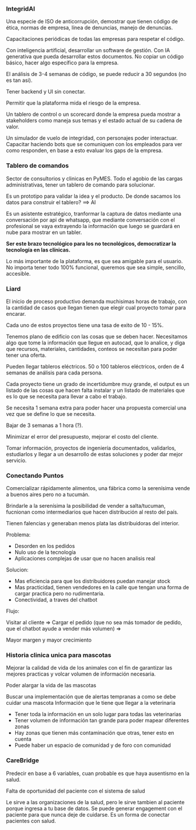 
### IntegridAI

Una especie de ISO de anticorrupción, demostrar que tienen código de ética, normas de empresa, línea de denuncias, manejo de denuncias.

Capacitaciones periódicas de todas las empresas para respetar el código. 

Con inteligencia artificial, desarrollar un software de gestión. Con IA generativa que pueda desarrollar estos documentos. No copiar un código básico, hacer algo específico para la empresa. 

El análisis de 3-4 semanas de código, se puede reducir a 30 segundos (no es tan asi).


Tener backend y UI sin conectar.

Permitir que la plataforma mida el riesgo de la empresa.

Un tablero de control o un scorecard donde la empresa pueda mostrar a stakeholders como maneja sus temas y el estado actual de su cadena de valor.

Un simulador de vuelo de integridad, con personajes poder interactuar. Capacitar haciendo bots que se comuniquen con los empleados para ver como responden, en base a esto evaluar los gaps de la empresa.


### Tablero de comandos

Sector de consultorios y clinicas en PyMES. Todo el agobio de las cargas administrativas, tener un tablero de comando para solucionar.

Es un prototipo para validar la idea y el producto. 
De donde sacamos los datos para construir el tablero? ==> AI

Es un asistente estratégico, tranformar la captura de datos mediante una conversación por api de whatsapp, que mediante conversación con el profesional se vaya extrayendo la información que luego se guardará en nube para mostrar en un tabler.

**Ser este brazo tecnológico para los no tecnológicos, democratizar la tecnología en las clínicas.**

Lo más importante de la plataforma, es que sea amigable para el usuario. No importa tener todo 100% funcional, queremos que sea simple, sencillo, accesible.

### Liard

El inicio de proceso productivo demanda muchisimas horas de trabajo, con la cantidad de casos que llegan tienen que elegir cual proyecto tomar para encarar. 

Cada uno de estos proyectos tiene una tasa de exito de 10 - 15%.

Tenemos plano de edificio con las cosas que se deben hacer. Necesitamos algo que tome la información que llegue en autocad, que lo analice, y diga que recursos, materiales, cantidades, conteos se necesitan para poder tener una oferta.

Pueden llegar tableros eléctricos. 50 o 100 tableros eléctricos, orden de 4 semanas de análisis para cada persona.

Cada proyecto tiene un grado de incertidumbre muy grande, el output es un listado de las cosas que hacen falta instalar y un listado de materiales que es lo que se necesita para llevar a cabo el trabajo.

Se necesita 1 semana extra para poder hacer una propuesta comercial una vez que se define lo que se necesita.

Bajar de 3 semanas a 1 hora (?). 

Minimizar el error del presupuesto, mejorar el costo del cliente. 

Tomar información, proyectos de ingeniería documentados, validarlos, estudiarlos y llegar a un desarrollo de estas soluciones y poder dar mejor servicio.

### Conectando Puntos

Comercializar rápidamente alimentos, una fábrica como la serenísima vende a buenos aires pero no a tucumán. 

Brindarle a la serenísima la posibilidad de vender a salta/tucuman, fucnionan como intermediarios que hacen distribución al resto del país.

Tienen falencias y generaban menos plata las distribuidoras del interior. 

Problema: 
- Desorden en los pedidos
- Nulo uso de la tecnología
- Aplicaciones complejas de usar que no hacen analisis real

Solucion:
- Mas eficiencia para que los distribuidores puedan manejar stock
- Mas practicidad, tienen vendedores en la calle que tengan una forma de cargar practica pero no rudimentaria.
- Conectividad, a traves del chatbot

Flujo:

Visitar al cliente => Cargar el pedido (que no sea más tomador de pedido, que el chatbot ayude a vender más volumen) => 

Mayor margen y mayor crecimiento

### Historia clinica unica para mascotas

Mejorar la calidad de vida de los animales con el fin de garantizar las mejores practicas y volcar volumen de información necesaria.

Poder alargar la vida de las mascotas

Buscar una implementación que de alertas tempranas a como se debe cuidar una mascota
Información que le tiene que llegar a la veterinaria
- Tener toda la información en un solo lugar para todas las veterinarias
- Tener volumen de información tan grande para poder mapear diferentes zonas
- Hay zonas que tienen más contaminación que otras, tener esto en cuenta
- Puede haber un espacio de comunidad y de foro con comunidad


### CareBridge

Predecir en base a 6 variables, cuan probable es que haya ausentismo en la salud.

Falta de oportunidad del paciente con el sistema de salud

Le sirve a las organizaciones de la salud, pero le sirve tambien al paciente porque ingresa a tu base de datos. Se puede generar engagement con el paciente para que nunca deje de cuidarse. Es un forma de conectar pacientes con salud.



